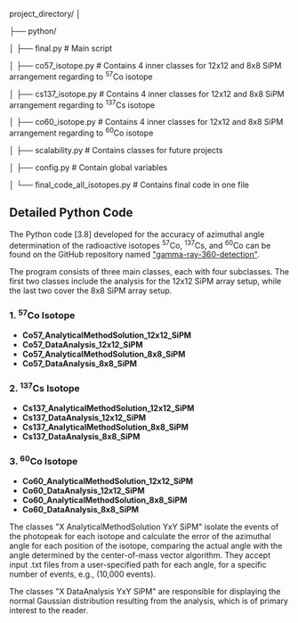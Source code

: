 project_directory/
│

├── python/

│ ├── final.py # Main script

│ ├── co57_isotope.py # Contains 4 inner classes for 12x12 and 8x8 SiPM arrangement regarding to  <sup>57</sup>Co isotope

│ ├── cs137_isotope.py # Contains 4 inner classes for 12x12 and 8x8 SiPM arrangement regarding to  <sup>137</sup>Cs isotope

│ ├── co60_isotope.py # Contains 4 inner classes for 12x12 and 8x8 SiPM arrangement regarding to  <sup>60</sup>Co isotope

│ ├── scalability.py # Contains classes for future projects

│ ├── config.py # Contain global variables

│ └── final_code_all_isotopes.py # Contains final code in one file



<h2>Detailed Python Code</h2>

<p>
    The Python code [3.8] developed for the accuracy of azimuthal angle determination of the radioactive isotopes <sup>57</sup>Co, <sup>137</sup>Cs, and <sup>60</sup>Co can be found on the GitHub repository named <a href="https://github.com/your-repo-name/gamma-ray-360-detection">"gamma-ray-360-detection"</a>.
</p>

<p>
    The program consists of three main classes, each with four subclasses. The first two classes include the analysis for the 12x12 SiPM array setup, while the last two cover the 8x8 SiPM array setup.
</p>

<h3>1. <sup>57</sup>Co Isotope</h3>
<ul>
    <li><strong>Co57_AnalyticalMethodSolution_12x12_SiPM</strong></li>
    <li><strong>Co57_DataAnalysis_12x12_SiPM</strong></li>
    <li><strong>Co57_AnalyticalMethodSolution_8x8_SiPM</strong></li>
    <li><strong>Co57_DataAnalysis_8x8_SiPM</strong></li>
</ul>

<h3>2. <sup>137</sup>Cs Isotope</h3>
<ul>
    <li><strong>Cs137_AnalyticalMethodSolution_12x12_SiPM</strong></li>
    <li><strong>Cs137_DataAnalysis_12x12_SiPM</strong></li>
    <li><strong>Cs137_AnalyticalMethodSolution_8x8_SiPM</strong></li>
    <li><strong>Cs137_DataAnalysis_8x8_SiPM</strong></li>
</ul>

<h3>3. <sup>60</sup>Co Isotope</h3>
<ul>
    <li><strong>Co60_AnalyticalMethodSolution_12x12_SiPM</strong></li>
    <li><strong>Co60_DataAnalysis_12x12_SiPM</strong></li>
    <li><strong>Co60_AnalyticalMethodSolution_8x8_SiPM</strong></li>
    <li><strong>Co60_DataAnalysis_8x8_SiPM</strong></li>
</ul>

<p>
    The classes "X AnalyticalMethodSolution YxY SiPM" isolate the events of the photopeak for each isotope and calculate the error of the azimuthal angle for each position of the isotope, comparing the actual angle with the angle determined by the center-of-mass vector algorithm. They accept input .txt files from a user-specified path for each angle, for a specific number of events, e.g., (10,000 events).
</p>

<p>
    The classes "X DataAnalysis YxY SiPM" are responsible for displaying the normal Gaussian distribution resulting from the analysis, which is of primary interest to the reader.
</p>

